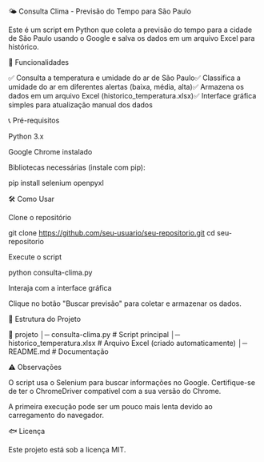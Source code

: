 🌤 Consulta Clima - Previsão do Tempo para São Paulo

Este é um script em Python que coleta a previsão do tempo para a cidade de São Paulo usando o Google e salva os dados em um arquivo Excel para histórico.

🚀 Funcionalidades

✅ Consulta a temperatura e umidade do ar de São Paulo✅ Classifica a umidade do ar em diferentes alertas (baixa, média, alta)✅ Armazena os dados em um arquivo Excel (historico_temperatura.xlsx)✅ Interface gráfica simples para atualização manual dos dados

📞 Pré-requisitos

Python 3.x

Google Chrome instalado

Bibliotecas necessárias (instale com pip):

pip install selenium openpyxl

🛠 Como Usar

Clone o repositório

git clone https://github.com/seu-usuario/seu-repositorio.git
cd seu-repositorio

Execute o script

python consulta-clima.py

Interaja com a interface gráfica

Clique no botão "Buscar previsão" para coletar e armazenar os dados.

📝 Estrutura do Projeto

📂 projeto
│─ consulta-clima.py  # Script principal
│─ historico_temperatura.xlsx  # Arquivo Excel (criado automaticamente)
│─ README.md  # Documentação

⚠️ Observações

O script usa o Selenium para buscar informações no Google. Certifique-se de ter o ChromeDriver compatível com a sua versão do Chrome.

A primeira execução pode ser um pouco mais lenta devido ao carregamento do navegador.

🐟 Licença

Este projeto está sob a licença MIT.


